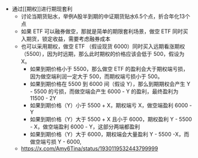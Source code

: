 - 通过[[期权]]进行期现套利
	- 讨论当期货贴水，举例A股半到期的中证期货贴水6.5个点，折合年化13个点
	- 如果 ETF 可以融券做空，那就是简单的期限套利场景，做空 ETF 同时买入期货，锁定收益，需要考虑融券成本
	- 也可以采用期权，做空 ETF （假设现货 6000）同时买入远期看涨期权 （5500），因为时远期，那么此时期权的价格应该会低于 500，假设为 X。
		- 如果到期价格小于 5500，那么做空 ETF 的盈利会大于期权端亏损，因为做空端利润一定大于 500，而期权端亏损小于 500。
		- 如果到期价格在 5500 到 6000 间（假设 Y），那么到期期权会产生 Y - 5500 的亏损，而做空端会产生 6000 - Y 的盈利，最终盈利为 11500 - 2Y
		- 如果到期价格（Y）小于 5500 + X，期权端亏 X，做空端盈利 6000 - Y
		- 如果到期价格（Y）大于 5500 + X  且小于 6000，期权盈利 Y - 5500 - X，做空端盈利 6000 - Y，这部分两端都盈利
		- 如果到期价格（Y）大于 6000，期权端会大量盈利 Y - 5500 -X，而做空端亏损 Y - 6000,
	- https://x.com/Amy6Tina/status/1930119532443799999